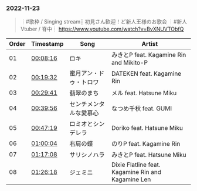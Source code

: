 ### 2022-11-23
> ┊#歌枠 / Singing stream┊ 初見さん歓迎！ど新人王様のお歌会 ┊#新人Vtuber / 脊中┊
> https://www.youtube.com/watch?v=BvXNUVTObfQ

| Order | Timestamp | Song | Artist |
| --- | --- | --- | --- |
| 01 | [00:08:16](https://www.youtube.com/watch?v=BvXNUVTObfQ&t=496s) | ロキ |  みきとP feat. Kagamine Rin and Mikito-P |
| 02 | [00:19:32](https://www.youtube.com/watch?v=BvXNUVTObfQ&t=1172s) | 蜜月アン・ドゥ・トロワ |  DATEKEN feat. Kagamine Rin |
| 03 | [00:29:41](https://www.youtube.com/watch?v=BvXNUVTObfQ&t=1781s) | 翡翠のまち |  メル feat. Hatsune Miku |
| 04 | [00:39:56](https://www.youtube.com/watch?v=BvXNUVTObfQ&t=2396s) | センチメンタルな愛慕心 |  なつめ千秋 feat. GUMI |
| 05 | [00:47:19](https://www.youtube.com/watch?v=BvXNUVTObfQ&t=2839s) | ロミオとシンデレラ |  Doriko feat. Hatsune Miku |
| 06 | [01:00:04](https://www.youtube.com/watch?v=BvXNUVTObfQ&t=3604s) | 右肩の蝶 |  のりP feat. Kagamine Rin |
| 07 | [01:17:08](https://www.youtube.com/watch?v=BvXNUVTObfQ&t=4628s) | サリシノハラ |  みきとP feat. Hatsune Miku |
| 08 | [01:26:18](https://www.youtube.com/watch?v=BvXNUVTObfQ&t=5178s) | ジェミニ |  Dixie Flatline feat. Kagamine Rin and Kagamine Len |
